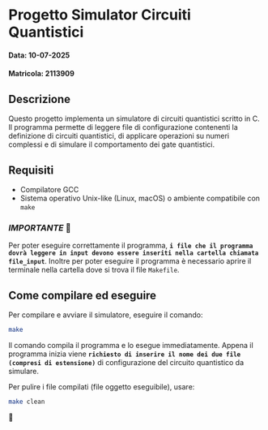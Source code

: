 # Progetto Simulator Circuiti Quantistici
#### Data: 10-07-2025
#### Matricola: 2113909

## Descrizione
Questo progetto implementa un simulatore di circuiti quantistici scritto in C.  
Il programma permette di leggere file di configurazione contenenti la definizione di circuiti quantistici, di applicare operazioni su numeri complessi e di simulare il comportamento dei gate quantistici.

## Requisiti
- Compilatore GCC
- Sistema operativo Unix-like (Linux, macOS) o ambiente compatibile con `make`

### _IMPORTANTE_ 📂
Per poter eseguire correttamente il programma, **`i file che il programma dovrà leggere in input devono essere inseriti nella cartella chiamata file_input`**.
Inoltre per poter eseguire il programma è necessario aprire il terminale nella cartella dove si trova il file `Makefile`.

## Come compilare ed eseguire
Per compilare e avviare il simulatore, eseguire il comando:
```bash
make
```
Il comando compila il programma e lo esegue immediatamente. Appena il programma inizia viene **`richiesto di inserire il nome dei due file (compresi di estensione)`** di configurazione del circuito quantistico da simulare.

Per pulire i file compilati (file oggetto eseguibile), usare:
```bash
make clean
```

🎐
